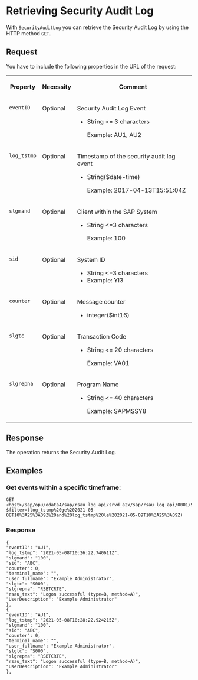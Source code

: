 <!-- copye6aa861c1f5e4baa93cba69fa0565353 -->

# Retrieving Security Audit Log

With `SecurityAuditLog` you can retrieve the Security Audit Log by using the HTTP method `GET`.



<a name="copye6aa861c1f5e4baa93cba69fa0565353__section_jzq_tvt_zhb"/>

## Request

You have to include the following properties in the URL of the request:


<table>
<tr>
<th valign="top">

Property

</th>
<th valign="top">

Necessity

</th>
<th valign="top">

Comment

</th>
</tr>
<tr>
<td valign="top">

`eventID` 

</td>
<td valign="top">

Optional

</td>
<td valign="top">

Security Audit Log Event

-   String <= 3 characters

    Example: AU1, AU2




</td>
</tr>
<tr>
<td valign="top">

`log_tstmp` 

</td>
<td valign="top">

Optional

</td>
<td valign="top">

Timestamp of the security audit log event

-   String\($date-time\)

    Example: 2017-04-13T15:51:04Z




</td>
</tr>
<tr>
<td valign="top">

`slgmand` 

</td>
<td valign="top">

Optional

</td>
<td valign="top">

Client within the SAP System

-   String <=3 characters

    Example: 100




</td>
</tr>
<tr>
<td valign="top">

`sid` 

</td>
<td valign="top">

Optional

</td>
<td valign="top">

System ID

-   String <=3 characters
-   Example: YI3



</td>
</tr>
<tr>
<td valign="top">

`counter` 

</td>
<td valign="top">

Optional

</td>
<td valign="top">

Message counter

-   integer\($int16\)



</td>
</tr>
<tr>
<td valign="top">

`slgtc` 

</td>
<td valign="top">

Optional

</td>
<td valign="top">

Transaction Code

-   String <= 20 characters

    Example: VA01




</td>
</tr>
<tr>
<td valign="top">

`slgrepna` 

</td>
<td valign="top">

Optional

</td>
<td valign="top">

Program Name

-   String <= 40 characters

    Example: SAPMSSY8




</td>
</tr>
</table>



<a name="copye6aa861c1f5e4baa93cba69fa0565353__section_ztj_5wt_zhb"/>

## Response

The operation returns the Security Audit Log.



<a name="copye6aa861c1f5e4baa93cba69fa0565353__section_mwv_vwt_zhb"/>

## Examples



### Get events within a specific timeframe:

```
GET <host>/sap/opu/odata4/sap/rsau_log_api/srvd_a2x/sap/rsau_log_api/0001/SecurityAuditLog?$filter=(log_tstmp%20ge%202021-05-08T10%3A25%3A09Z%20and%20log_tstmp%20le%202021-05-09T10%3A25%3A09Z)
```



### Response

```
{
"eventID": "AU1",
"log_tstmp": "2021-05-08T10:26:22.740611Z",
"slgmand": "100",
"sid": "ABC",
"counter": 0,
"terminal_name": "",
"user_fullname": "Example Administrator",
"slgtc": "S000",
"slgrepna": "RSBTCRTE",
"rsau_text": "Logon successful (type=B, method=A)",
"UserDescription": "Example Administrator"
},
{
"eventID": "AU1",
"log_tstmp": "2021-05-08T10:28:22.924215Z",
"slgmand": "100",
"sid": "ABC",
"counter": 0,
"terminal_name": "",
"user_fullname": "Example Administrator",
"slgtc": "S000",
"slgrepna": "RSBTCRTE",
"rsau_text": "Logon successful (type=B, method=A)",
"UserDescription": "Example Administrator"
},

```

